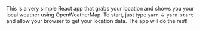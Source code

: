 This is a very simple React app that grabs your location and shows you your local weather using OpenWeatherMap. To start, just type `yarn & yarn start` and allow your browser to get your location data. The app will do the rest!
